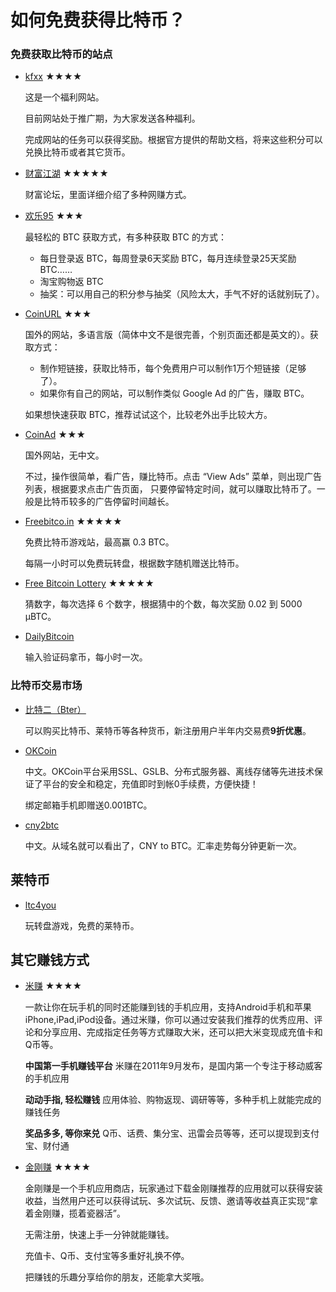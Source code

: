 如何免费获得比特币？
===========

### 免费获取比特币的站点

* [kfxx](http://kfxx.info/gif.php?v=5ib9) ★★★★

	这是一个福利网站。

	目前网站处于推广期，为大家发送各种福利。

	完成网站的任务可以获得奖励。根据官方提供的帮助文档，将来这些积分可以兑换比特币或者其它货币。
	
* [财富江湖](http://caifujianghu.com?f=fbc) ★★★★★

	财富论坛，里面详细介绍了多种网赚方式。

* [欢乐95](http://www.dwz.cn/huanle95) ★★★

	最轻松的 BTC 获取方式，有多种获取 BTC 的方式：

	* 每日登录返 BTC，每周登录6天奖励 BTC，每月连续登录25天奖励 BTC……
	* 淘宝购物返 BTC
	* 抽奖：可以用自己的积分参与抽奖（风险太大，手气不好的话就别玩了）。

* [CoinURL](http://www.dwz.cn/coinurl) ★★★

	国外的网站，多语言版（简体中文不是很完善，个别页面还都是英文的）。获取方式：

	* 制作短链接，获取比特币，每个免费用户可以制作1万个短链接（足够了）。
	* 如果你有自己的网站，可以制作类似 Google Ad 的广告，赚取 BTC。

	如果想快速获取 BTC，推荐试试这个，比较老外出手比较大方。
	
* [CoinAd](http://dwz.cn/coinad) ★★★
	
	国外网站，无中文。

	不过，操作很简单，看广告，赚比特币。点击 “View Ads” 菜单，则出现广告列表，根据要求点击广告页面，
	只要停留特定时间，就可以赚取比特币了。一般是比特币较多的广告停留时间越长。

* [Freebitco.in](http://freebitco.in/?r=49909) ★★★★★

	免费比特币游戏站，最高赢 0.3 BTC。
	
	每隔一小时可以免费玩转盘，根据数字随机赠送比特币。
	
* [Free Bitcoin Lottery](http://www.freebitcoinlottery.com/?a=15hfB3YMe31TkLz9vS8ybY7NFGHRXr2HyP) ★★★★★
	
	猜数字，每次选择 6 个数字，根据猜中的个数，每次奖励 0.02 到 5000 μBTC。
	
* [DailyBitcoin](http://dwz.cn/dailybitcoins)

	输入验证码拿币，每小时一次。
	
### 比特币交易市场

* [比特二（Bter）](https://bter.com/ref/29767)

	可以购买比特币、莱特币等各种货币，新注册用户半年内交易费**9折优惠**。

* [OKCoin](http://www.okcoin.com/?invite=3360896)
 
	中文。OKCoin平台采用SSL、GSLB、分布式服务器、离线存储等先进技术保证了平台的安全和稳定，充值即时到帐0手续费，方便快捷！

	绑定邮箱手机即赠送0.001BTC。
	

* [cny2btc](https://www.cny2btc.com/invite/841d7d1)

	中文。从域名就可以看出了，CNY to BTC。汇率走势每分钟更新一次。
	
## 莱特币

* [ltc4you](http://ltc4you.com/?r=3978)

	玩转盘游戏，免费的莱特币。
	
## 其它赚钱方式 

* [米赚](http://www.mizhuan.me/r/5dce8b) ★★★★

	一款让你在玩手机的同时还能赚到钱的手机应用，支持Android手机和苹果iPhone,iPad,iPod设备。通过米赚，你可以通过安装我们推荐的优秀应用、评论和分享应用、完成指定任务等方式赚取大米，还可以把大米变现成充值卡和Q币等。

	**中国第一手机赚钱平台** 米赚在2011年9月发布，是国内第一个专注于移动威客的手机应用

	**动动手指, 轻松赚钱** 应用体验、购物返现、调研等等，多种手机上就能完成的赚钱任务
	
	**奖品多多, 等你来兑** Q币、话费、集分宝、迅雷会员等等，还可以提现到支付宝、财付通

* [金刚赚](http://www.jingangzhuan.com/download?t=61923) ★★★★

	金刚赚是一个手机应用商店，玩家通过下载金刚赚推荐的应用就可以获得安装收益，当然用户还可以获得试玩、多次试玩、反馈、邀请等收益真正实现“拿着金刚赚，揽着瓷器活”。

	无需注册，快速上手一分钟就能赚钱。
        
	充值卡、Q币、支付宝等多重好礼换不停。
	
	把赚钱的乐趣分享给你的朋友，还能拿大奖哦。
	

	
	
